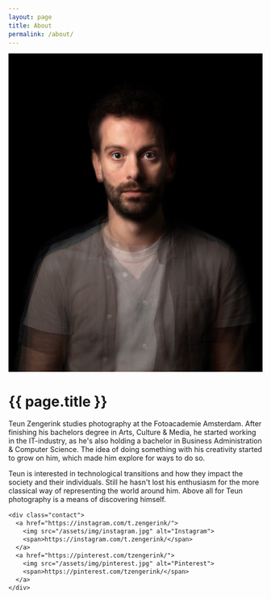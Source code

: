 ```yaml
---
layout: page
title: About
permalink: /about/
---
```


<div class="about">
  <div class="profile">
    <a href="/work/selected/#images-1">
      <img src="/assets/photos/selected/01.jpg" alt="Teun Zengerink">
    </a>
  </div>

  <div class="description">
    <h1>{{ page.title }}</h1>
    <p>Teun Zengerink studies photography at the Fotoacademie Amsterdam. After finishing his bachelors degree in Arts, Culture & Media, he started working in the IT-industry, as he's also holding a bachelor in Business Administration & Computer Science. The idea of doing something with his creativity started to grow on him, which made him explore for ways to do so.</p>
    <p>Teun is interested in technological transitions and how they impact the society and their individuals. Still he hasn't lost his enthusiasm for the more classical way of representing the world around him. Above all for Teun photography is a means of discovering himself.</p>

    <div class="contact">
      <a href="https://instagram.com/t.zengerink/">
        <img src="/assets/img/instagram.jpg" alt="Instagram">
        <span>https://instagram.com/t.zengerink/</span>
      </a>
      <a href="https://pinterest.com/tzengerink/">
        <img src="/assets/img/pinterest.jpg" alt="Pinterest">
        <span>https://pinterest.com/tzengerink/</span>
      </a>
    </div>
  </div>
</div>

